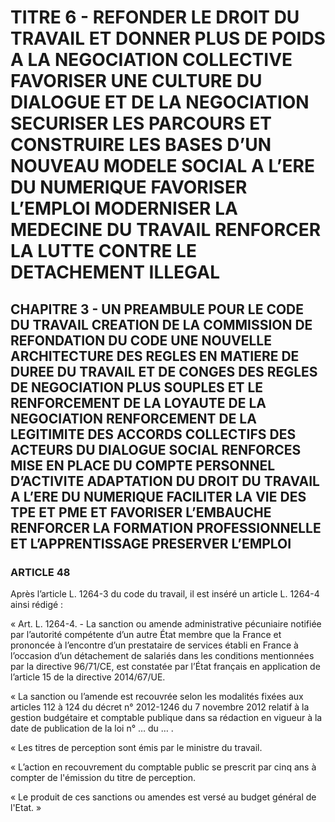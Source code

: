 # TITRE 6 - REFONDER LE DROIT DU TRAVAIL ET DONNER PLUS DE POIDS A LA NEGOCIATION COLLECTIVE FAVORISER UNE CULTURE DU DIALOGUE ET DE LA NEGOCIATION SECURISER LES PARCOURS ET CONSTRUIRE LES BASES D’UN NOUVEAU MODELE SOCIAL A L’ERE DU NUMERIQUE FAVORISER L’EMPLOI MODERNISER LA MEDECINE DU TRAVAIL RENFORCER LA LUTTE CONTRE LE DETACHEMENT ILLEGAL 

## CHAPITRE 3 - UN PREAMBULE POUR LE CODE DU TRAVAIL CREATION DE LA COMMISSION DE REFONDATION DU CODE UNE NOUVELLE ARCHITECTURE DES REGLES EN MATIERE DE DUREE DU TRAVAIL ET DE CONGES  DES REGLES DE NEGOCIATION PLUS SOUPLES ET LE RENFORCEMENT DE LA LOYAUTE DE LA NEGOCIATION  RENFORCEMENT DE LA LEGITIMITE DES ACCORDS COLLECTIFS DES ACTEURS DU DIALOGUE SOCIAL RENFORCES MISE EN PLACE DU COMPTE PERSONNEL D’ACTIVITE ADAPTATION DU DROIT DU TRAVAIL A L’ERE DU NUMERIQUE FACILITER LA VIE DES TPE ET PME ET FAVORISER L’EMBAUCHE RENFORCER LA FORMATION PROFESSIONNELLE ET L’APPRENTISSAGE PRESERVER L’EMPLOI 

### ARTICLE 48

Après l’article L. 1264-3 du code du travail, il est inséré un article L. 1264-4 ainsi
rédigé :

« Art. L. 1264-4. - La sanction ou amende administrative pécuniaire notifiée par l’autorité
compétente d’un autre État membre que la France et prononcée à l’encontre d’un prestataire de
services établi en France à l’occasion d’un détachement de salariés dans les conditions
mentionnées par la directive 96/71/CE, est constatée par l’État français en application de
l’article 15 de la directive 2014/67/UE.

« La sanction ou l’amende est recouvrée selon les modalités fixées aux articles 112 à 124
du décret n° 2012-1246 du 7 novembre 2012 relatif à la gestion budgétaire et comptable publique
dans sa rédaction en vigueur à la date de publication de la loi n° … du … .

« Les titres de perception sont émis par le ministre du travail.

« L’action en recouvrement du comptable public se prescrit par cinq ans à compter de
l'émission du titre de perception.

« Le produit de ces sanctions ou amendes est versé au budget général de l'Etat. »
